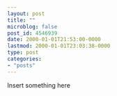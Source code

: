 ```yaml
---
layout: post
title: ""
microblog: false
post_id: 4546939
date: 2000-01-01T21:53:00-0000
lastmod: 2000-01-01T23:03:38-0000
type: post
categories:
- "posts"
---
```


Insert something here